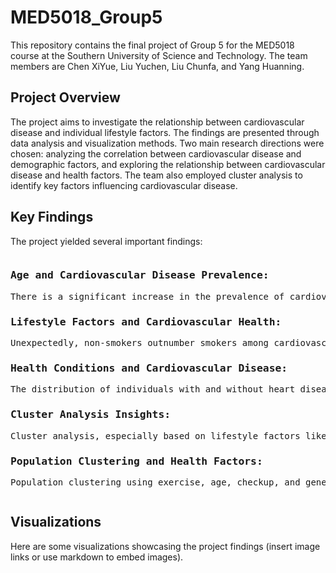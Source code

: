 # MED5018_Group5

This repository contains the final project of Group 5 for the MED5018 course at the Southern University of Science and Technology. The team members are Chen XiYue, Liu Yuchen, Liu Chunfa, and Yang Huanning.

## Project Overview
The project aims to investigate the relationship between cardiovascular disease and individual lifestyle factors. The findings are presented through data analysis and visualization methods. Two main research directions were chosen: analyzing the correlation between cardiovascular disease and demographic factors, and exploring the relationship between cardiovascular disease and health factors. The team also employed cluster analysis to identify key factors influencing cardiovascular disease.

## Key Findings
The project yielded several important findings:

<kbd style="display: block; overflow-x: auto; white-space: nowrap;">
  
### Age and Cardiovascular Disease Prevalence:
There is a significant increase in the prevalence of cardiovascular disease among individuals aged 50 to 75, as indicated by the distribution in different age categories.

### Lifestyle Factors and Cardiovascular Health:
Unexpectedly, non-smokers outnumber smokers among cardiovascular disease patients, suggesting a potential lack of correlation between smoking and cardiovascular disease in this population. Additionally, engaging in regular exercise appears to be associated with a lower proportion of individuals having cardiovascular disease.

### Health Conditions and Cardiovascular Disease:
The distribution of individuals with and without heart disease across various health conditions reveals unexpected results, such as a higher prevalence of heart disease among those classified under "good" health.

### Cluster Analysis Insights:
Cluster analysis, especially based on lifestyle factors like healthy consumption and fried potato consumption, identifies distinct categories with varying risks of heart disease.

### Population Clustering and Health Factors:
Population clustering using exercise, age, checkup, and general health factors, along with PCA analysis, identifies three categories, with individuals with heart disease mostly concentrated in the second category.
  
</kbd>

## Visualizations
Here are some visualizations showcasing the project findings (insert image links or use markdown to embed images).


